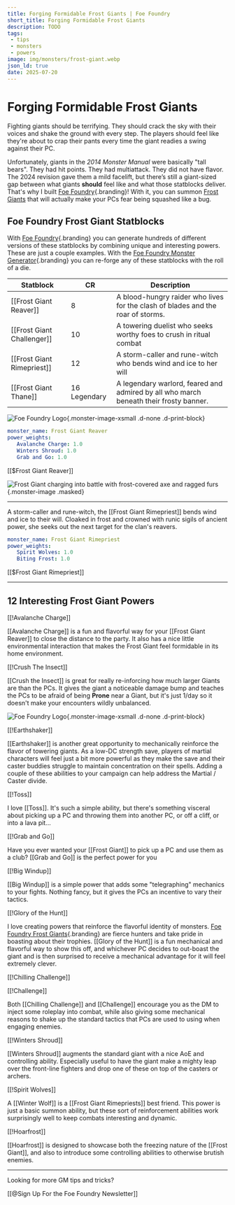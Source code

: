 ```yaml
---
title: Forging Formidable Frost Giants | Foe Foundry
short_title: Forging Formidable Frost Giants
description: TODO
tags:
 - tips
 - monsters
 - powers
image: img/monsters/frost-giant.webp
json_ld: true
date: 2025-07-20
---
```


# Forging Formidable Frost Giants

Fighting giants should be terrifying. They should crack the sky with their voices and shake the ground with every step. The players should feel like they're about to crap their pants every time the giant readies a swing against their PC.

Unfortunately, giants in the *2014 Monster Manual* were basically "tall bears". They had hit points. They had multiattack. They did not have flavor. The 2024 revision gave them a mild facelift, but there’s still a giant-sized gap between what giants **should** feel like and what those statblocks deliver. That's why I built [Foe Foundry](../index.md){.branding}! With it, you can summon [Frost Giants](../monsters/frost-giant.md) that will actually make your PCs fear being squashed like a bug.

## Foe Foundry Frost Giant Statblocks

With [Foe Foundry](./index.md){.branding} you can generate hundreds of different versions of these statblocks by combining unique and interesting powers. These are just a couple examples. With the [Foe Foundry Monster Generator](../generate.md){.branding} you can re-forge any of these statblocks with the roll of a die.

| Statblock                    | CR            | Description                                                                     |
|------------------------------|---------------|---------------------------------------------------------------------------------|
| [[Frost Giant Reaver]]       | 8             | A blood-hungry raider who lives for the clash of blades and the roar of storms. |
| [[Frost Giant Challenger]]   | 10            | A towering duelist who seeks worthy foes to crush in ritual combat |
| [[Frost Giant Rimepriest]]   | 12            | A storm-caller and rune-witch who bends wind and ice to her will |
| [[Frost Giant Thane]]        | 16 Legendary  | A legendary warlord, feared and admired by all who march beneath their frosty banner. |

![Foe Foundry Logo](../img/icons/favicon.webp){.monster-image-xsmall .d-none .d-print-block}

<div class="break-after"></div>

```yaml
monster_name: Frost Giant Reaver
power_weights:
   Avalanche Charge: 1.0
   Winters Shroud: 1.0
   Grab and Go: 1.0
```

[[$Frost Giant Reaver]]

![Frost Giant charging into battle with frost-covered axe and ragged furs](../img/monsters/frost-giant.webp){.monster-image .masked}

---

<div class="break-after"></div>

A storm-caller and rune-witch, the [[Frost Giant Rimepriest]] bends wind and ice to their will. Cloaked in frost and crowned with runic sigils of ancient power, she seeks out the next target for the clan's reavers.

```yaml
monster_name: Frost Giant Rimepriest
power_weights:
   Spirit Wolves: 1.0
   Biting Frost: 1.0
```

[[$Frost Giant Rimepriest]]

---

<div class="break-after"></div>

## 12 Interesting Frost Giant Powers

[[!Avalanche Charge]]

[[Avalanche Charge]] is a fun and flavorful way for your [[Frost Giant Reaver]] to close the distance to the party. It also has a nice little environmental interaction that makes the Frost Giant feel formidable in its home environment.

[[!Crush The Insect]]

[[Crush the Insect]] is great for really re-inforcing how much larger Giants are than the PCs. It gives the giant a noticeable damage bump and teaches the PCs to be afraid of being **Prone** near a Giant, but it's just 1/day so it doesn't make your encounters wildly unbalanced.

![Foe Foundry Logo](../img/icons/favicon.webp){.monster-image-xsmall .d-none .d-print-block}

<div class="break-after"></div>

[[!Earthshaker]]

[[Earthshaker]] is another great opportunity to mechanically reinforce the flavor of towering giants. As a low-DC strength save, players of martial characters will feel just a bit more powerful as they make the save and their caster buddies struggle to maintain concentration on their spells. Adding a couple of these abilities to your campaign can help address the Martial / Caster divide.

[[!Toss]]

I love [[Toss]]. It's such a simple ability, but there's something visceral about picking up a PC and throwing them into another PC, or off a cliff, or into a lava pit...

<div class="break-after"></div>

[[!Grab and Go]]

Have you ever wanted your [[Frost Giant]] to pick up a PC and use them as a club? [[Grab and Go]] is the perfect power for you

[[!Big Windup]]

[[Big Windup]] is a simple power that adds some "telegraphing" mechanics to your fights. Nothing fancy, but it gives the PCs an incentive to vary their tactics. 

[[!Glory of the Hunt]]

I love creating powers that reinforce the flavorful identity of monsters. [Foe Foundry Frost Giants](../monsters/frost-giant.md){.branding} are fierce hunters and take pride in boasting about their trophies. [[Glory of the Hunt]] is a fun mechanical and flavorful way to show this off, and whichever PC decides to out-boast the giant and is then surprised to receive a mechanical advantage for it will feel extremely clever.

<div class="break-after"></div>

[[!Chilling Challenge]]

[[!Challenge]]

Both [[Chilling Challenge]] and [[Challenge]] encourage you as the DM to inject some roleplay into combat, while also giving some mechanical reasons to shake up the standard tactics that PCs are used to using when engaging enemies.

[[!Winters Shroud]]

[[Winters Shroud]] augments the standard giant with a nice AoE and controlling ability. Especially useful to have the giant make a mighty leap over the front-line fighters and drop one of these on top of the casters or archers.

[[!Spirit Wolves]]

A [[Winter Wolf]] is a [[Frost Giant Rimepriests]] best friend. This power is just a basic summon ability, but these sort of reinforcement abilities work surprisingly well to keep combats interesting and dynamic.

[[!Hoarfrost]]

[[Hoarfrost]] is designed to showcase both the freezing nature of the [[Frost Giant]], and also to introduce some controlling abilities to otherwise brutish enemies.

---

<div class="break-after"></div>

Looking for more GM tips and tricks?

[[@Sign Up For the Foe Foundry Newsletter]]